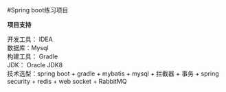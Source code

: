 #Spring boot练习项目

**项目支持**

开发工具： IDEA\
数据库：Mysql \
构建工具： Gradle\
JDK： Oracle JDK8\
技术选型：spring boot + gradle + mybatis + mysql + 拦截器 + 事务 + spring security + redis + web socket + RabbitMQ
